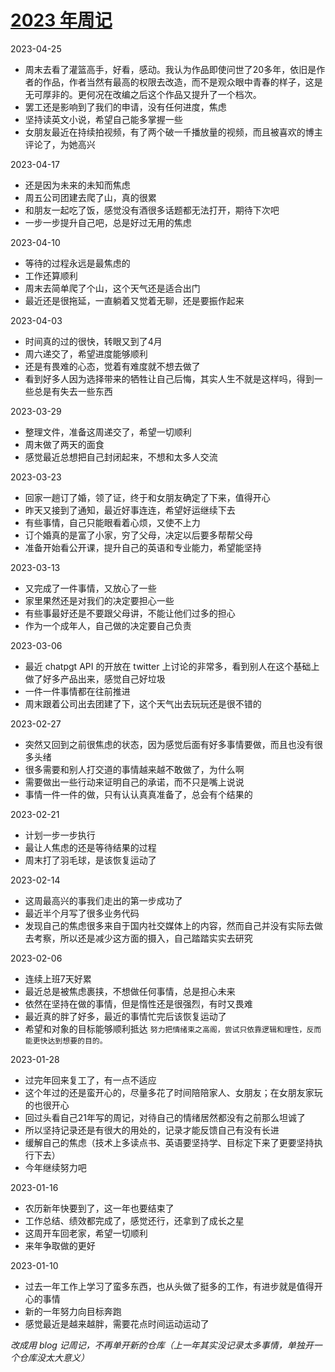# [2023 年周记](https://github.com/GeorgeCh2/blog/issues/15)

2023-04-25
* 周末去看了灌篮高手，好看，感动。我认为作品即使问世了20多年，依旧是作者的作品，作者当然有最高的权限去改造，而不是观众眼中青春的样子，这是无可厚非的。更何况在改编之后这个作品又提升了一个档次。
* 罢工还是影响到了我们的申请，没有任何进度，焦虑
* 坚持读英文小说，希望自己能多掌握一些
* 女朋友最近在持续拍视频，有了两个破一千播放量的视频，而且被喜欢的博主评论了，为她高兴

2023-04-17
* 还是因为未来的未知而焦虑
* 周五公司团建去爬了山，真的很累
* 和朋友一起吃了饭，感觉没有酒很多话题都无法打开，期待下次吧
* 一步一步提升自己吧，总是好过无用的焦虑

2023-04-10
* 等待的过程永远是最焦虑的
* 工作还算顺利
* 周末去简单爬了个山，这个天气还是适合出门
* 最近还是很拖延，一直躺着又觉着无聊，还是要振作起来

2023-04-03
* 时间真的过的很快，转眼又到了4月
* 周六递交了，希望进度能够顺利
* 还是有畏难的心态，觉着有难度就不想去做了
* 看到好多人因为选择带来的牺牲让自己后悔，其实人生不就是这样吗，得到一些总是有失去一些东西

2023-03-29
* 整理文件，准备这周递交了，希望一切顺利
* 周末做了两天的面食
* 感觉最近总想把自己封闭起来，不想和太多人交流

2023-03-23
* 回家一趟订了婚，领了证，终于和女朋友确定了下来，值得开心
* 昨天又接到了通知，最近好事连连，希望好运继续下去
* 有些事情，自己只能眼看着心烦，又使不上力
* 订个婚真的是富了小家，穷了父母，决定以后要多帮帮父母
* 准备开始看公开课，提升自己的英语和专业能力，希望能坚持

2023-03-13
* 又完成了一件事情，又放心了一些
* 家里果然还是对我们的决定要担心一些
* 有些事最好还是不要跟父母讲，不能让他们过多的担心
* 作为一个成年人，自己做的决定要自己负责

2023-03-06
* 最近 chatpgt API 的开放在 twitter 上讨论的非常多，看到别人在这个基础上做了好多产品出来，感觉自己好垃圾
* 一件一件事情都在往前推进
* 周末跟着公司出去团建了下，这个天气出去玩玩还是很不错的

2023-02-27
* 突然又回到之前很焦虑的状态，因为感觉后面有好多事情要做，而且也没有很多头绪
* 很多需要和别人打交道的事情越来越不敢做了，为什么啊
* 需要做出一些行动来证明自己的承诺，而不只是嘴上说说
* 事情一件一件的做，只有认认真真准备了，总会有个结果的

2023-02-21
* 计划一步一步执行
* 最让人焦虑的还是等待结果的过程
* 周末打了羽毛球，是该恢复运动了

2023-02-14
* 这周最高兴的事我们走出的第一步成功了
* 最近半个月写了很多业务代码
* 发现自己的焦虑很多来自于国内社交媒体上的内容，然而自己并没有实际去做去考察，所以还是减少这方面的摄入，自己踏踏实实去研究

2023-02-06
* 连续上班7天好累
* 最近总是被焦虑裹挟，不想做任何事情，总是担心未来
* 依然在坚持在做的事情，但是惰性还是很强烈，有时又畏难
* 最近真的胖了好多，最近的事情忙完后该恢复运动了
* 希望和对象的目标能够顺利抵达
`努力把情绪束之高阁，尝试只依靠逻辑和理性，反而能更快达到想要的目的。`

2023-01-28
* 过完年回来复工了，有一点不适应
* 这个年过的还是蛮开心的，尽量多花了时间陪陪家人、女朋友；在女朋友家玩的也很开心
* 回过头看自己21年写的周记，对待自己的情绪居然都没有之前那么坦诚了
* 所以坚持记录还是有很大的用处的，记录才能反馈自己有没有长进
* 缓解自己的焦虑（技术上多读点书、英语要坚持学、目标定下来了更要坚持执行下去）
* 今年继续努力吧
  
2023-01-16
* 农历新年快要到了，这一年也要结束了
* 工作总结、绩效都完成了，感觉还行，还拿到了成长之星
* 这周开车回老家，希望一切顺利
* 来年争取做的更好
  
2023-01-10
* 过去一年工作上学习了蛮多东西，也从头做了挺多的工作，有进步就是值得开心的事情
* 新的一年努力向目标奔跑
* 感觉最近是越来越胖，需要花点时间运动运动了

*改成用 blog 记周记，不再单开新的仓库（上一年其实没记录太多事情，单独开一个仓库没太大意义）*